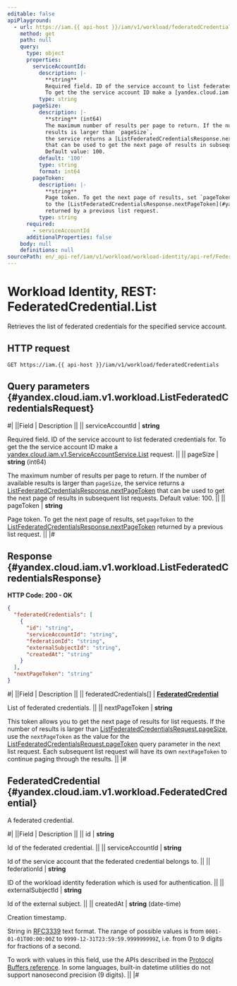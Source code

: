 ```yaml
---
editable: false
apiPlayground:
  - url: https://iam.{{ api-host }}/iam/v1/workload/federatedCredentials
    method: get
    path: null
    query:
      type: object
      properties:
        serviceAccountId:
          description: |-
            **string**
            Required field. ID of the service account to list federated credentials for.
            To get the the service account ID make a [yandex.cloud.iam.v1.ServiceAccountService.List](/docs/iam/api-ref/ServiceAccount/list#List) request.
          type: string
        pageSize:
          description: |-
            **string** (int64)
            The maximum number of results per page to return. If the number of available
            results is larger than `pageSize`,
            the service returns a [ListFederatedCredentialsResponse.nextPageToken](#yandex.cloud.iam.v1.workload.ListFederatedCredentialsResponse)
            that can be used to get the next page of results in subsequent list requests.
            Default value: 100.
          default: '100'
          type: string
          format: int64
        pageToken:
          description: |-
            **string**
            Page token. To get the next page of results, set `pageToken`
            to the [ListFederatedCredentialsResponse.nextPageToken](#yandex.cloud.iam.v1.workload.ListFederatedCredentialsResponse)
            returned by a previous list request.
          type: string
      required:
        - serviceAccountId
      additionalProperties: false
    body: null
    definitions: null
sourcePath: en/_api-ref/iam/v1/workload/workload-identity/api-ref/FederatedCredential/list.md
---
```


# Workload Identity, REST: FederatedCredential.List

Retrieves the list of federated credentials for the specified service account.

## HTTP request

```
GET https://iam.{{ api-host }}/iam/v1/workload/federatedCredentials
```

## Query parameters {#yandex.cloud.iam.v1.workload.ListFederatedCredentialsRequest}

#|
||Field | Description ||
|| serviceAccountId | **string**

Required field. ID of the service account to list federated credentials for.
To get the the service account ID make a [yandex.cloud.iam.v1.ServiceAccountService.List](/docs/iam/api-ref/ServiceAccount/list#List) request. ||
|| pageSize | **string** (int64)

The maximum number of results per page to return. If the number of available
results is larger than `pageSize`,
the service returns a [ListFederatedCredentialsResponse.nextPageToken](#yandex.cloud.iam.v1.workload.ListFederatedCredentialsResponse)
that can be used to get the next page of results in subsequent list requests.
Default value: 100. ||
|| pageToken | **string**

Page token. To get the next page of results, set `pageToken`
to the [ListFederatedCredentialsResponse.nextPageToken](#yandex.cloud.iam.v1.workload.ListFederatedCredentialsResponse)
returned by a previous list request. ||
|#

## Response {#yandex.cloud.iam.v1.workload.ListFederatedCredentialsResponse}

**HTTP Code: 200 - OK**

```json
{
  "federatedCredentials": [
    {
      "id": "string",
      "serviceAccountId": "string",
      "federationId": "string",
      "externalSubjectId": "string",
      "createdAt": "string"
    }
  ],
  "nextPageToken": "string"
}
```

#|
||Field | Description ||
|| federatedCredentials[] | **[FederatedCredential](#yandex.cloud.iam.v1.workload.FederatedCredential)**

List of federated credentials. ||
|| nextPageToken | **string**

This token allows you to get the next page of results for list requests. If the number of results
is larger than [ListFederatedCredentialsRequest.pageSize](#yandex.cloud.iam.v1.workload.ListFederatedCredentialsRequest), use
the `nextPageToken` as the value
for the [ListFederatedCredentialsRequest.pageToken](#yandex.cloud.iam.v1.workload.ListFederatedCredentialsRequest) query parameter
in the next list request. Each subsequent list request will have its own
`nextPageToken` to continue paging through the results. ||
|#

## FederatedCredential {#yandex.cloud.iam.v1.workload.FederatedCredential}

A federated credential.

#|
||Field | Description ||
|| id | **string**

Id of the federated credential. ||
|| serviceAccountId | **string**

Id of the service account that the federated credential belongs to. ||
|| federationId | **string**

ID of the workload identity federation which is used for authentication. ||
|| externalSubjectId | **string**

Id of the external subject. ||
|| createdAt | **string** (date-time)

Creation timestamp.

String in [RFC3339](https://www.ietf.org/rfc/rfc3339.txt) text format. The range of possible values is from
`0001-01-01T00:00:00Z` to `9999-12-31T23:59:59.999999999Z`, i.e. from 0 to 9 digits for fractions of a second.

To work with values in this field, use the APIs described in the
[Protocol Buffers reference](https://developers.google.com/protocol-buffers/docs/reference/overview).
In some languages, built-in datetime utilities do not support nanosecond precision (9 digits). ||
|#